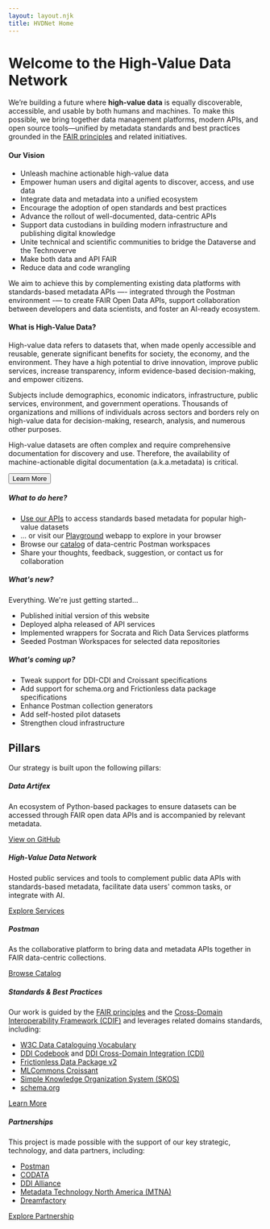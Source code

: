 ```yaml
---
layout: layout.njk
title: HVDNet Home
---
```


<!-- HERO -->
<div class="p-5 mb-4 bg-primary rounded-5 text-white" style="background-image: url('/assets/img/hvdnet_hero_bg.jpg');">
  <div class="container-fluid py-5">
    <h1 class="display-5 fw-bold">Welcome to the High-Value Data Network</h1>
    <p class="col-md-8 fs-4">
    We’re building a future where <b>high-value data</b> is equally discoverable, accessible, and usable by both humans and machines. To make this possible, we bring together data management platforms, modern APIs, and open source tools—unified by metadata standards and best practices grounded in the <a href="https://www.go-fair.org/fair-principles/" target="_blank">FAIR principles</a> and related initiatives.
    </p>
  </div>
</div>

<!-- INTRO -->
<div class="row mb-4">
  <div class="col-md-6 d-flex">
    <div class="card text-white bg-primary mb-3 w-100 h-100 d-flex flex-column">
      <div class="card-body flex-grow-1">
        <h4 class="card-title">Our Vision</h5>
        <ul>
          <li>Unleash machine actionable high-value data</li>
          <li>Empower human users and digital agents to discover, access, and use data</li>
          <li>Integrate data and metadata into a unified ecosystem</li>
          <li>Encourage the adoption of open standards and best practices</li>
          <li>Advance the rollout of well-documented, data-centric APIs</li>
          <li>Support data custodians in building modern infrastructure and publishing digital knowledge</li>
          <li>Unite technical and scientific communities to bridge the Dataverse and the Technoverve</li>
          <li>Make both data and API FAIR</li>
          <li>Reduce data and code wrangling</li>
        </ul>
        <p>We aim to achieve this by complementing existing data platforms with standards-based metadata APIs —- integrated through the Postman environment -— to create FAIR Open Data APIs, support collaboration between developers and data scientists, and foster an AI-ready ecosystem.</p>
      </div>
    </div>
  </div>
  <div class="col-md-6 d-flex">
    <div class="card text-white bg-primary mb-3 w-100 h-100 d-flex flex-column">
      <div class="card-body flex-grow-1">
        <h4 class="card-title">What is High-Value Data?</h5>
        <p class="card-text">High-value data refers to datasets that, when made openly accessible and reusable, generate significant benefits for society, the economy, and the environment. They have a high potential to drive innovation, improve public services, increase transparency, inform evidence-based decision-making, and empower citizens. </p>
        <p>Subjects include demographics, economic indicators, infrastructure, public services, environment, and government operations. Thousands of organizations and millions of individuals across sectors and borders rely on high-value data for decision-making, research, analysis, and numerous other purposes.</p>
        <p>High-value datasets are often complex and require comprehensive documentation for discovery and use. Therefore, the availability of machine-actionable digital documentation (a.k.a.metadata) is critical.</p>
        <button class="btn btn-primary btn-sm" type="button">Learn More</button>
      </div>
    </div>
  </div>
</div>

<!-- WHAT? -->

<div class="row mb-4">
  <div class="col-md-4 d-flex">
    <div class="card text-white bg-primary mb-3 w-100 h-100 d-flex flex-column">
      <div class="card-body flex-grow-1">
        <h5 class="card-title">What to do here?</h5>
        <p class="card-text">
        <ul>
        <li><a href="/services/api">Use our APIs</a> to access standards based metadata for popular high-value datasets</li>
        <li>... or visit our <a href="https://www.highvaluedata.net/playground">Playground</a> webapp to explore in your browser</li>
        <li>Browse our <a href="/services/api">catalog</a> of data-centric Postman workspaces</li>
        <li>Share your thoughts, feedback, suggestion, or contact us for collaboration</li>
        </ul>
        </p>
      </div>
    </div>
  </div>
  <div class="col-md-4 d-flex">
    <div class="card text-white bg-primary mb-3 w-100 h-100 d-flex flex-column">
      <div class="card-body flex-grow-1">
        <h5 class="card-title">What's new?</h5>
        <p class="card-text">Everything. We're just getting started...
        <ul>
        <li>Published initial version of this website</li>
        <li>Deployed alpha released of API services</li>
        <li>Implemented wrappers for Socrata and Rich Data Services platforms</li>
        <li>Seeded Postman Workspaces for selected data repositories</li>
        </ul>
        </p>
      </div>
    </div>
  </div>
  <div class="col-md-4 d-flex">
    <div class="card text-white bg-primary mb-3 w-100 h-100 d-flex flex-column">
      <div class="card-body flex-grow-1">
        <h5 class="card-title">What's coming up?</h5>
        <p class="card-text">
        <ul>
        <li>Tweak support for DDI-CDI and Croissant specifications</li>
        <li>Add support for schema.org and Frictionless data package specifications</li>
        <li>Enhance Postman collection generators</li>
        <li>Add self-hosted pilot datasets</li>
        <li>Strengthen cloud infrastructure</li>
        </ul>
        </p>
      </div>
    </div>
    </div>
  </div>
</div>

<!-- PILLARS -->


## Pillars

Our strategy is built upon the following pillars:

<div class="row mb-4">
  <div class="col-md-4 d-flex">
    <div class="card text-white bg-primary mb-3 w-100 h-100 d-flex flex-column">
      <div class="card-body flex-grow-1">
        <h5 class="card-title">Data Artifex</h5>
        <p class="card-text">An ecosystem of Python-based packages to ensure datasets can be accessed through FAIR open data APIs and is accompanied by relevant metadata.</p>
      </div>
      <div class="card-footer bg-transparent text-center">
        <a href="https://github.com/dataartifex"
          target="_blank"
          rel="noopener noreferrer"
          class="btn btn-primary btn-sm">
          View on GitHub
        </a>
      </div>
    </div>
  </div>
  <div class="col-md-4 d-flex">
    <div class="card text-white bg-primary mb-3 w-100 h-100 d-flex flex-column">
      <div class="card-body flex-grow-1">
        <h5 class="card-title">High-Value Data Network</h5>
        <p class="card-text">Hosted public services and tools to complement public data APIs with standards-based metadata, facilitate data users' common tasks, or integrate with AI.</p>
      </div>
      <div class="card-footer bg-transparent text-center">
        <a href="/services"
          target="_blank"
          rel="noopener noreferrer"
          class="btn btn-primary btn-sm">
          Explore Services
        </a>
      </div>
    </div>
  </div>
  <div class="col-md-4 d-flex">
    <div class="card text-white bg-primary mb-3 w-100 h-100 d-flex flex-column">
      <div class="card-body flex-grow-1">
        <h5 class="card-title">Postman</h5>
        <p class="card-text">As the collaborative platform to bring data and metadata APIs together in FAIR data-centric collections.</p>
      </div>
      <div class="card-footer bg-transparent text-center">
        <a href="/services/postman_catalog"
          rel="noopener noreferrer"
          class="btn btn-primary btn-sm">
          Browse Catalog
        </a>
      </div>
    </div>
    </div>
  </div>
</div>

<!-- STANDARDS -->

<div class="row">
  <div class="col-md-6">
    <div class="card text-white bg-primary mb-3 w-100 h-100 d-flex flex-column">
      <div class="card-body">
        <h5 class="card-title">Standards & Best Practices</h5>
        <p class="card-text">
          Our work is guided by the <a href="https://www.go-fair.org/fair-principles/" target="_blank">FAIR principles</a> and the <a href="https://cdif.codata.org" target="_blank">Cross-Domain Interoperability Framework (CDIF)</a> and leverages related domains standards, including:
          <ul>
            <li><a href="https://www.w3.org/TR/vocab-dcat-3/" target="_blank">W3C Data Cataloguing Vocabulary</a></li>
            <li><a href="https://ddialliance.org/ddi-codebook" target="_blank">DDI Codebook</a> and <a href="https://ddialliance.org/ddi-cdi" target="_blank">DDI Cross-Domain Integration (CDI)</a></li>
            <li><a href="https://datapackage.org/" target="_blank">Frictionless Data Package v2</a></li>
            <li><a href="https://mlcommons.org/working-groups/data/croissant/" target="_blank">MLCommons Croissant</a></li>
            <li><a href="https://www.w3.org/2004/02/skos/" target="_blank">Simple Knowledge Organization System (SKOS)</a></li>
            <li><a href="https://www.schema.org" target="_blank">schema.org</a></li>
          </ul>
        </p>
      </div>
      <div class="card-footer bg-transparent text-center">
        <a href="resources/standards"
          rel="noopener noreferrer"
          class="btn btn-primary btn-sm">
          Learn More
        </a>
      </div>
    </div>
  </div>
  <div class="col-md-6">
    <div class="card text-white bg-primary mb-3 w-100 h-100 d-flex flex-column">
      <div class="card-body">
        <h5 class="card-title">Partnerships</h5>
        <p class="card-text">
          This project is made possible with the support of our key strategic, technology, and data partners, including:
          <ul>
            <li><a href="https://www.postman.com" target="_blank">Postman</a></li>
            <li><a href="https://www.codata.org" target="_blank">CODATA</a></li>
            <li><a href="https://www.ddialliance.org" target="_blank">DDI Alliance</a></li>
            <li><a href="https://www.mtna.us" target="_blank">Metadata Technology North America (MTNA)</a></li>
            <li><a href="https://www.dreamfactory.com/" target="_blank">Dreamfactory</a></li>
          </ul>
        </p>
      </div>
      <div class="card-footer bg-transparent text-center">
        <a href="resources/partnerships"
          rel="noopener noreferrer"
          class="btn btn-primary btn-sm">
          Explore Partnership
        </a>
      </div>
    </div>
  </div>
</div>

